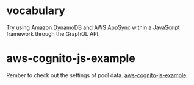 # vocabulary
Try using Amazon DynamoDB and AWS AppSync within a JavaScript framework through the GraphQL API.

# aws-cognito-js-example
Rember to check out the settings of pool data.
[aws-cognito-js-example](https://github.com/RomanKosobrodov/aws-cognito-js-example).